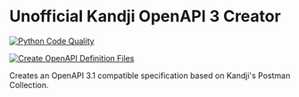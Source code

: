 # Unofficial Kandji OpenAPI 3 Creator

[![Python Code Quality](https://github.com/MScottBlake/kandji-openapi/actions/workflows/code-quality.yml/badge.svg)](https://github.com/MScottBlake/kandji-openapi/actions/workflows/code-quality.yml)

[![Create OpenAPI Definition Files](https://github.com/MScottBlake/kandji-openapi/actions/workflows/process-changes.yaml/badge.svg)](https://github.com/MScottBlake/kandji-openapi/actions/workflows/process-changes.yaml)

Creates an OpenAPI 3.1 compatible specification based on Kandji's Postman Collection.
